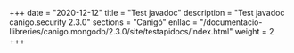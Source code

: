 +++
date        = "2020-12-12"
title       = "Test javadoc"
description = "Test javadoc canigo.security 2.3.0"
sections    = "Canigó"
enllac		= "/documentacio-llibreries/canigo.mongodb/2.3.0/site/testapidocs/index.html"
weight		= 2
+++
